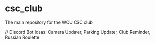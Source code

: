 # csc_club
The main repository for the WCU CSC club

// Discord Bot Ideas: Camera Updater, Parking Updater, Club Reminder, Russian Roulette
